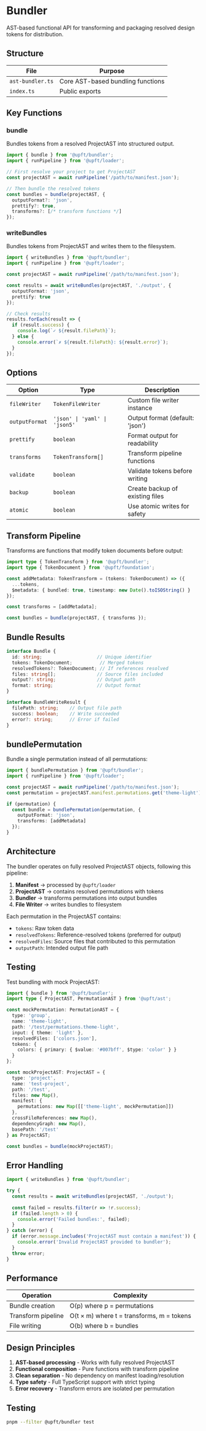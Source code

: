 # Bundler

AST-based functional API for transforming and packaging resolved design tokens for distribution.

## Structure

| File | Purpose |
|------|---------|
| `ast-bundler.ts` | Core AST-based bundling functions |
| `index.ts` | Public exports |

## Key Functions

### bundle

Bundles tokens from a resolved ProjectAST into structured output.

```typescript
import { bundle } from '@upft/bundler';
import { runPipeline } from '@upft/loader';

// First resolve your project to get ProjectAST
const projectAST = await runPipeline('/path/to/manifest.json');

// Then bundle the resolved tokens
const bundles = bundle(projectAST, {
  outputFormat?: 'json',
  prettify?: true,
  transforms?: [/* transform functions */]
});
```

### writeBundles

Bundles tokens from ProjectAST and writes them to the filesystem.

```typescript
import { writeBundles } from '@upft/bundler';
import { runPipeline } from '@upft/loader';

const projectAST = await runPipeline('/path/to/manifest.json');

const results = await writeBundles(projectAST, './output', {
  outputFormat: 'json',
  prettify: true
});

// Check results
results.forEach(result => {
  if (result.success) {
    console.log(`✓ ${result.filePath}`);
  } else {
    console.error(`✗ ${result.filePath}: ${result.error}`);
  }
});
```

## Options

| Option | Type | Description |
|--------|------|-------------|
| `fileWriter` | `TokenFileWriter` | Custom file writer instance |
| `outputFormat` | `'json' \| 'yaml' \| 'json5'` | Output format (default: 'json') |
| `prettify` | `boolean` | Format output for readability |
| `transforms` | `TokenTransform[]` | Transform pipeline functions |
| `validate` | `boolean` | Validate tokens before writing |
| `backup` | `boolean` | Create backup of existing files |
| `atomic` | `boolean` | Use atomic writes for safety |

## Transform Pipeline

Transforms are functions that modify token documents before output:

```typescript
import type { TokenTransform } from '@upft/bundler';
import type { TokenDocument } from '@upft/foundation';

const addMetadata: TokenTransform = (tokens: TokenDocument) => ({
  ...tokens,
  $metadata: { bundled: true, timestamp: new Date().toISOString() }
});

const transforms = [addMetadata];

const bundles = bundle(projectAST, { transforms });
```

## Bundle Results

```typescript
interface Bundle {
  id: string;                    // Unique identifier
  tokens: TokenDocument;          // Merged tokens
  resolvedTokens?: TokenDocument; // If references resolved
  files: string[];               // Source files included
  output?: string;               // Output path
  format: string;                // Output format
}

interface BundleWriteResult {
  filePath: string;    // Output file path
  success: boolean;    // Write succeeded
  error?: string;      // Error if failed
}
```

## bundlePermutation

Bundle a single permutation instead of all permutations:

```typescript
import { bundlePermutation } from '@upft/bundler';
import { runPipeline } from '@upft/loader';

const projectAST = await runPipeline('/path/to/manifest.json');
const permutation = projectAST.manifest.permutations.get('theme-light');

if (permutation) {
  const bundle = bundlePermutation(permutation, {
    outputFormat: 'json',
    transforms: [addMetadata]
  });
}
```

## Architecture

The bundler operates on fully resolved ProjectAST objects, following this pipeline:

1. **Manifest** → processed by `@upft/loader`
2. **ProjectAST** → contains resolved permutations with tokens
3. **Bundler** → transforms permutations into output bundles
4. **File Writer** → writes bundles to filesystem

Each permutation in the ProjectAST contains:
- `tokens`: Raw token data
- `resolvedTokens`: Reference-resolved tokens (preferred for output)
- `resolvedFiles`: Source files that contributed to this permutation
- `outputPath`: Intended output file path

## Testing

Test bundling with mock ProjectAST:

```typescript
import { bundle } from '@upft/bundler';
import type { ProjectAST, PermutationAST } from '@upft/ast';

const mockPermutation: PermutationAST = {
  type: 'group',
  name: 'theme-light',
  path: '/test/permutations.theme-light',
  input: { theme: 'light' },
  resolvedFiles: ['colors.json'],
  tokens: {
    colors: { primary: { $value: '#007bff', $type: 'color' } }
  }
};

const mockProjectAST: ProjectAST = {
  type: 'project',
  name: 'test-project',
  path: '/test',
  files: new Map(),
  manifest: {
    permutations: new Map([['theme-light', mockPermutation]])
  },
  crossFileReferences: new Map(),
  dependencyGraph: new Map(),
  basePath: '/test'
} as ProjectAST;

const bundles = bundle(mockProjectAST);
```

## Error Handling

```typescript
import { writeBundles } from '@upft/bundler';

try {
  const results = await writeBundles(projectAST, './output');
  
  const failed = results.filter(r => !r.success);
  if (failed.length > 0) {
    console.error('Failed bundles:', failed);
  }
} catch (error) {
  if (error.message.includes('ProjectAST must contain a manifest')) {
    console.error('Invalid ProjectAST provided to bundler');
  }
  throw error;
}
```

## Performance

| Operation | Complexity |
|-----------|------------|
| Bundle creation | O(p) where p = permutations |
| Transform pipeline | O(t × m) where t = transforms, m = tokens |
| File writing | O(b) where b = bundles |

## Design Principles

1. **AST-based processing** - Works with fully resolved ProjectAST
2. **Functional composition** - Pure functions with transform pipeline
3. **Clean separation** - No dependency on manifest loading/resolution
4. **Type safety** - Full TypeScript support with strict typing
5. **Error recovery** - Transform errors are isolated per permutation

## Testing

```bash
pnpm --filter @upft/bundler test
```